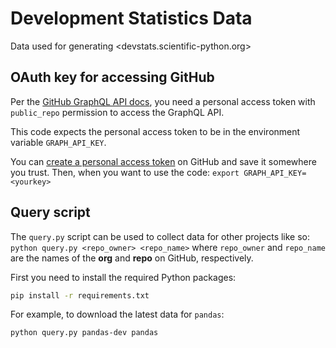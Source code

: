 # Development Statistics Data 

Data used for generating <devstats.scientific-python.org>

## OAuth key for accessing GitHub

Per the [GitHub GraphQL API docs](https://developer.github.com/v4/guides/forming-calls/),
you need a personal access token with `public_repo` permission to access the GraphQL API.

This code expects the personal access token to be in the environment variable
`GRAPH_API_KEY`.

You can [create a personal access token](https://help.github.com/en/github/authenticating-to-github/creating-a-personal-access-token-for-the-command-line) on GitHub and save it somewhere you trust.
Then, when you want to use the code: `export GRAPH_API_KEY=<yourkey>`

## Query script

The ``query.py`` script can be used to collect data for other projects like
so: ``python query.py <repo_owner> <repo_name>`` where ``repo_owner`` and
``repo_name`` are the names of the **org** and **repo** on GitHub, respectively.

First you need to install the required Python packages:

```bash
pip install -r requirements.txt
```

For example, to download the latest data for ``pandas``:

```bash
python query.py pandas-dev pandas
```
